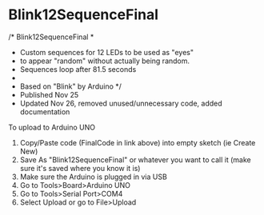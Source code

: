Blink12SequenceFinal
====================
/* Blink12SequenceFinal
 * 
 * Custom sequences for 12 LEDs to be used as "eyes"
 * to appear "random" without actually being random.
 * Sequences loop after 81.5 seconds
 * 
 * Based on "Blink" by Arduino
 */
 * Published Nov 25
 * Updated Nov 26, removed unused/unnecessary code, added documentation

To upload to Arduino UNO  
1. Copy/Paste code (FinalCode in link above) into empty sketch (ie Create New)  
2. Save As "Blink12SequenceFinal" or whatever you want to call it (make sure it's saved where you know it is)  
3. Make sure the Arduino is plugged in via USB  
4. Go to Tools>Board>Arduino UNO  
5. Go to Tools>Serial Port>COM4  
6. Select Upload or go to File>Upload  
